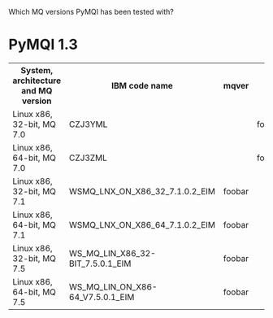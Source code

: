
Which MQ versions PyMQI has been tested with?

PyMQI 1.3
=========

<table>
    <tr>
        <th>System, architecture and MQ version</th>
        <th>IBM code name</th>
        <th>mqver</th>
    </tr>
    <tr>
        <td>Linux x86, 32-bit, MQ 7.0</td>
        <td>CZJ3YML<td>
        <td>foobar</td>
    </tr>
    <tr>
        <td>Linux x86, 64-bit, MQ 7.0</td>
        <td>CZJ3ZML<td>
        <td>foobar</td>
    </tr>
    <tr>
        <td>Linux x86, 32-bit, MQ 7.1</td>
        <td>WSMQ_LNX_ON_X86_32_7.1.0.2_EIM</td>
        <td>foobar</td>
    </tr>
    <tr>
        <td>Linux x86, 64-bit, MQ 7.1</td>
        <td>WSMQ_LNX_ON_X86_64_7.1.0.2_EIM</td>
        <td>foobar</td>
    </tr>
    <tr>
        <td>Linux x86, 32-bit, MQ 7.5</td>
        <td>WS_MQ_LIN_X86_32-BIT_7.5.0.1_EIM</td>
        <td>foobar</td>
    </tr>
    <tr>
        <td>Linux x86, 64-bit, MQ 7.5</td>
        <td>WS_MQ_LIN_ON_X86-64_V7.5.0.1_EIM</td>
        <td>foobar</td>
    </tr>
</table>